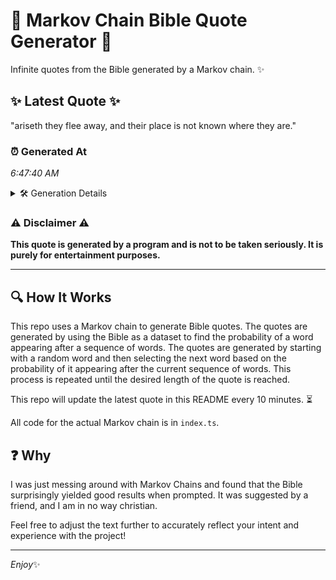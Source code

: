 # 📖 Markov Chain Bible Quote Generator 📖

Infinite quotes from the Bible generated by a Markov chain. ✨

## ✨ Latest Quote ✨
"ariseth they flee away, and their place is not known where they are."

### ⏰ Generated At
*6:47:40 AM*

<details>
    <summary>🛠️ Generation Details</summary>
    <p>
        <strong>🌱 Seed:</strong> ariseth<br>
        <strong>🔄 Iterations:</strong> 12<br>
        <strong>📜 Context History:</strong><br>[ ariseth ]: they<br>[ ariseth, they ]: flee<br>[ ariseth, they, flee ]: away,<br>[ ariseth, they, flee, away, ]: and<br>[ ariseth, they, flee, away,, and ]: their<br>[ ariseth, they, flee, away,, and, their ]: place<br>[ they, flee, away,, and, their, place ]: is<br>[ flee, away,, and, their, place, is ]: not<br>[ away,, and, their, place, is, not ]: known<br>[ and, their, place, is, not, known ]: where<br>[ their, place, is, not, known, where ]: they<br>[ place, is, not, known, where, they ]: are.<br>
    </p>
</details>

### ⚠️ Disclaimer ⚠️
**This quote is generated by a program and is not to be taken seriously. It is purely for entertainment purposes.**

---

## 🔍 How It Works

This repo uses a Markov chain to generate Bible quotes. The quotes are generated by using the Bible as a dataset to find the probability of a word appearing after a sequence of words. The quotes are generated by starting with a random word and then selecting the next word based on the probability of it appearing after the current sequence of words. This process is repeated until the desired length of the quote is reached.

This repo will update the latest quote in this README every 10 minutes. ⏳

All code for the actual Markov chain is in `index.ts`.

## ❓ Why

I was just messing around with Markov Chains and found that the Bible surprisingly yielded good results when prompted. 
It was suggested by a friend, and I am in no way christian.

Feel free to adjust the text further to accurately reflect your intent and experience with the project!

---

*Enjoy*✨
